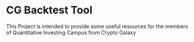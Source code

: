 # CG Backtest Tool

This Project is intended to provide some useful resources for the members of Quantitative Investing Campus from Crypto Galaxy
